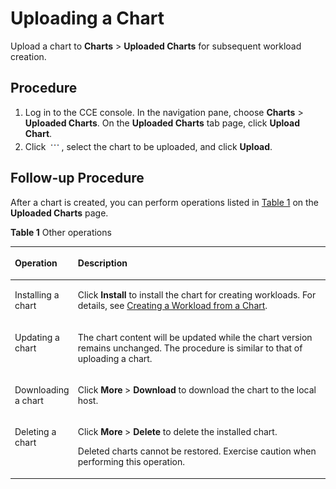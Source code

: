 # Uploading a Chart<a name="cce_01_0145"></a>

Upload a chart to  **Charts**  \>  **Uploaded Charts**  for subsequent workload creation.

## Procedure<a name="sc9d50e685619493ab88cda81ab8cb87d"></a>

1.  Log in to the CCE console. In the navigation pane, choose  **Charts**  \>  **Uploaded Charts**. On the  **Uploaded Charts**  tab page, click  **Upload Chart**.
2.  Click  ![](figures/icon-select.png), select the chart to be uploaded, and click  **Upload**.

## Follow-up Procedure<a name="s8d328765721f42c8871de65dd6622b24"></a>

After a chart is created, you can perform operations listed in  [Table 1](#t84ae87674877489b975382f30a71dfab)  on the  **Uploaded Charts**  page.

**Table  1**  Other operations

<a name="t84ae87674877489b975382f30a71dfab"></a>
<table><thead align="left"><tr id="re7230b135a27440f92e734bbebfc070e"><th class="cellrowborder" valign="top" width="20%" id="mcps1.2.3.1.1"><p id="a2990c38912584826bcde80a616c68505"><a name="a2990c38912584826bcde80a616c68505"></a><a name="a2990c38912584826bcde80a616c68505"></a>Operation</p>
</th>
<th class="cellrowborder" valign="top" width="80%" id="mcps1.2.3.1.2"><p id="a57ff8c7230884d70ab179db52576101e"><a name="a57ff8c7230884d70ab179db52576101e"></a><a name="a57ff8c7230884d70ab179db52576101e"></a>Description</p>
</th>
</tr>
</thead>
<tbody><tr id="rb2b3046a94794a319604f737388bf9eb"><td class="cellrowborder" valign="top" width="20%" headers="mcps1.2.3.1.1 "><p id="af61aeea5c6bc4bbdbf961299ca2b8aa8"><a name="af61aeea5c6bc4bbdbf961299ca2b8aa8"></a><a name="af61aeea5c6bc4bbdbf961299ca2b8aa8"></a><span class="keyword" id="keyword200261973911411"><a name="keyword200261973911411"></a><a name="keyword200261973911411"></a>Installing a chart</span></p>
</td>
<td class="cellrowborder" valign="top" width="80%" headers="mcps1.2.3.1.2 "><p id="en-us_topic_0093301014_p878302316119"><a name="en-us_topic_0093301014_p878302316119"></a><a name="en-us_topic_0093301014_p878302316119"></a>Click <strong id="b842352706115421"><a name="b842352706115421"></a><a name="b842352706115421"></a>Install</strong> to install the chart for creating workloads. For details, see <a href="creating-a-workload-from-a-chart.md">Creating a Workload from a Chart</a>.</p>
</td>
</tr>
<tr id="reda028ddd5b54babbbbc3902f75a740c"><td class="cellrowborder" valign="top" width="20%" headers="mcps1.2.3.1.1 "><p id="acc457286985e458c8a0914b64c9d041c"><a name="acc457286985e458c8a0914b64c9d041c"></a><a name="acc457286985e458c8a0914b64c9d041c"></a><span class="keyword" id="keyword2111232330114134"><a name="keyword2111232330114134"></a><a name="keyword2111232330114134"></a>Updating a chart</span></p>
</td>
<td class="cellrowborder" valign="top" width="80%" headers="mcps1.2.3.1.2 "><p id="a400846c9cf444ae28b942d2154fb8dad"><a name="a400846c9cf444ae28b942d2154fb8dad"></a><a name="a400846c9cf444ae28b942d2154fb8dad"></a>The chart content will be updated while the chart version remains unchanged. The procedure is similar to that of uploading a chart.</p>
</td>
</tr>
<tr id="r5d095daf352f47d0ac61babe6f4ea614"><td class="cellrowborder" valign="top" width="20%" headers="mcps1.2.3.1.1 "><p id="acf4cc2dbfac843de924a6f82983f7059"><a name="acf4cc2dbfac843de924a6f82983f7059"></a><a name="acf4cc2dbfac843de924a6f82983f7059"></a><span class="keyword" id="keyword1661460155114136"><a name="keyword1661460155114136"></a><a name="keyword1661460155114136"></a>Downloading a chart</span></p>
</td>
<td class="cellrowborder" valign="top" width="80%" headers="mcps1.2.3.1.2 "><p id="a8ce7d19ed8bc4297a73cb97079712302"><a name="a8ce7d19ed8bc4297a73cb97079712302"></a><a name="a8ce7d19ed8bc4297a73cb97079712302"></a>Click <strong id="b164751217184"><a name="b164751217184"></a><a name="b164751217184"></a>More</strong> &gt; <strong id="b84235270612156"><a name="b84235270612156"></a><a name="b84235270612156"></a>Download</strong> to download the chart to the local host.</p>
</td>
</tr>
<tr id="r1d5ed8dcc6384b248fe80b74c38b7b7c"><td class="cellrowborder" valign="top" width="20%" headers="mcps1.2.3.1.1 "><p id="acc2cae6c878f47b2b35364883fca7007"><a name="acc2cae6c878f47b2b35364883fca7007"></a><a name="acc2cae6c878f47b2b35364883fca7007"></a><span class="keyword" id="keyword454032254114139"><a name="keyword454032254114139"></a><a name="keyword454032254114139"></a>Deleting a chart</span></p>
</td>
<td class="cellrowborder" valign="top" width="80%" headers="mcps1.2.3.1.2 "><p id="p270030144514"><a name="p270030144514"></a><a name="p270030144514"></a>Click <strong id="b9712183614189"><a name="b9712183614189"></a><a name="b9712183614189"></a>More</strong> &gt; <strong id="b9942739141811"><a name="b9942739141811"></a><a name="b9942739141811"></a>Delete</strong> to delete the installed chart.</p>
<p id="p13991313104515"><a name="p13991313104515"></a><a name="p13991313104515"></a>Deleted charts cannot be restored. Exercise caution when performing this operation.</p>
</td>
</tr>
</tbody>
</table>

